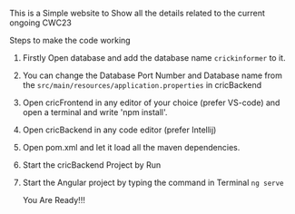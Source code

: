 This is a Simple website to Show all the details related to the current ongoing CWC23

Steps to make the code working 
1. Firstly Open database and add the database name `crickinformer` to it.
2. You can change the Database Port Number and Database name from the `src/main/resources/application.properties` in cricBackend
3. Open cricFrontend in any editor of your choice (prefer VS-code) and open a terminal and write 'npm install'.
4. Open cricBackend in any code editor (prefer Intellij) 
5. Open pom.xml and let it load all the maven dependencies.
6. Start the cricBackend Project by Run 
7. Start the Angular project by typing the command in Terminal `ng serve`


   You Are Ready!!!
